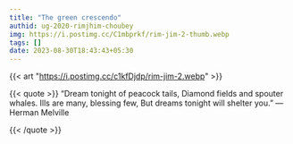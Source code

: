 ```yaml
---
title: "The green crescendo"
authid: ug-2020-rimjhim-choubey
img: https://i.postimg.cc/C1mbprkf/rim-jim-2-thumb.webp
tags: []
date: 2023-08-30T18:43:43+05:30
---
```


{{< art "https://i.postimg.cc/c1kfDjdp/rim-jim-2.webp" >}}

{{< quote >}}
“Dream tonight of peacock tails, Diamond fields and spouter whales. Ills are many, blessing few, But dreams tonight will shelter you.” — Herman Melville

{{< /quote >}}
